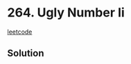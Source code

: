 # 264. Ugly Number Ii

[leetcode](https://leetcode-cn.com/problems/ugly-number-ii/)

## Solution

###

```ts


```

###
